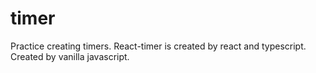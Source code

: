 # timer

Practice creating timers.
React-timer is created by react and typescript.
Created by vanilla javascript.
